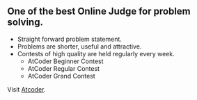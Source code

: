 ## One of the best Online Judge for problem solving.

* Straight forward problem statement.
* Problems are shorter, useful and attractive.
* Contests of high quality are held regularly every week.
  * AtCoder Beginner Contest
  * AtCoder Regular Contest
  * AtCoder Grand Contest 

Visit [Atcoder](https://atcoder.jp/).